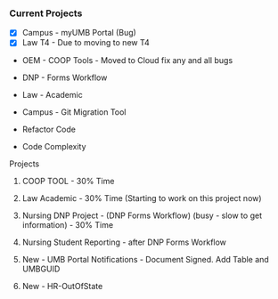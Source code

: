 ### Current Projects
- [x] Campus - myUMB Portal (Bug)
- [x] Law T4 - Due to moving to new T4
- OEM - COOP Tools - Moved to Cloud fix any and all bugs

- DNP - Forms Workflow
- Law - Academic

- Campus - Git Migration Tool

- Refactor Code
- Code Complexity



Projects
1. COOP TOOL - 30% Time
2. Law Academic - 30% Time (Starting to work on this project now)
3. Nursing DNP Project - (DNP Forms Workflow) (busy - slow to get information) - 30% Time
4. Nursing Student Reporting - after DNP Forms Workflow


5. New -  UMB Portal Notifications - Document Signed.  Add Table and UMBGUID
6. New - HR-OutOfState
